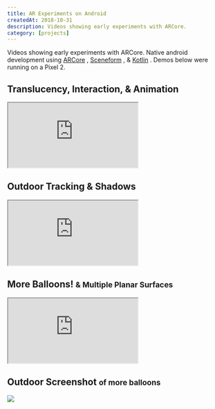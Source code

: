 ```yaml
---
title: AR Experiments on Android
createdAt: 2018-10-31
description: Videos showing early experiments with ARCore.
category: [projects]
---
```


Videos showing early experiments with ARCore. Native android development using
<a href="https://developers.google.com/ar/">ARCore</a>
,
<a href="https://developers.google.com/ar/develop/java/sceneform/">Sceneform</a>
, &
<a href="https://kotlinlang.org/">Kotlin</a>
. Demos below were running on a Pixel 2.

<h2>Translucency, Interaction, & Animation</h4>
<div class="video-responsive">
  <iframe
    allowfullscreen
    src="https://www.youtube.com/embed/ijGqoRWVDBU?feature=oembed&rel=0&modestbranding=1"
  ></iframe>
</div>

<h2>Outdoor Tracking &amp; Shadows</h4>
<div class="video-responsive">
  <iframe
    allowfullscreen
    src="https://www.youtube.com/embed/T1brLcj5EKc?feature=oembed&rel=0&modestbranding=1"
  ></iframe>
</div>

<h2>
  More Balloons!
  <small>&amp; Multiple Planar Surfaces</small>
</h2>
<div class="video-responsive">
  <iframe
    allowfullscreen
    src="https://www.youtube.com/embed/M3w2ZxQ_RUk?feature=oembed&rel=0&modestbranding=1"
  ></iframe>
</div>

<h2>
  Outdoor Screenshot
  <small>of more balloons</small>
</h2>
<div>
  <img class="img-fluid rounded" src="/i/projects/2018/1031-android-ar/ar-balloons-scrshot.png" />
</div>
